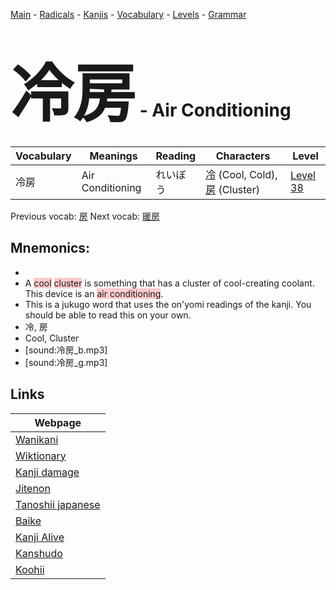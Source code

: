 <style> bigfont {font-size: 100px}</style>
[Main](../README.md) -
[Radicals](../radicals.md) -
[Kanjis](../kanjis.md) -
[Vocabulary](../vocabulary.md) -
[Levels](../levels.md) -
[Grammar](../grammar.md)
# <bigfont> 冷房</bigfont> - Air Conditioning 

| Vocabulary | Meanings | Reading | Characters | Level |
| --- | --- | --- | --- | --- |
| 冷房 | Air Conditioning | れいぼう |  [冷](../kanjis/冷.md) (Cool, Cold), [房](../kanjis/房.md) (Cluster) | [Level 38](../levels/wk_level38.md) |

Previous vocab: [房](房.md) Next vocab: [暖房](暖房.md) 

## Mnemonics:

* 
* A <span style="background-color:#ffcccb"> cool</span> <span style="background-color:#ffcccb"> cluster</span> is something that has a cluster of cool-creating coolant. This device is an <span style="background-color:#ffcccb"> air conditioning</span>.
* This is a jukugo word that uses the on'yomi readings of the kanji. You should be able to read this on your own.
* 冷, 房
* Cool, Cluster
* [sound:冷房_b.mp3]
* [sound:冷房_g.mp3]


## Links 

| Webpage |
| --- |
| [Wanikani          ](https://www.wanikani.com/kanji/冷房) |
| [Wiktionary        ](https://en.wiktionary.org/wiki/冷房) |
| [Kanji damage      ](http://www.kanjidamage.com/kanji/search?utf8=✓&q=冷房) |
| [Jitenon           ](https://jitenon.com/kanji/冷房) |
| [Tanoshii japanese ](https://www.tanoshiijapanese.com/dictionary/kanji.cfm?k=冷房) |
| [Baike             ](https://baike.baidu.com/item/冷房) |
| [Kanji Alive       ](https://app.kanjialive.com/冷房) |
| [Kanshudo          ](https://www.kanshudo.com/searchmn?q=冷房) |
| [Koohii            ](https://kanji.koohii.com/study/kanji/冷房) |
